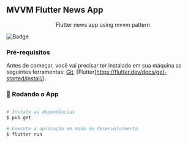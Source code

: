 <h2>MVVM Flutter News App</h2>
<p align="center">Flutter news app using mvvm pattern</p>


![Badge](https://img.shields.io/badge/license-MIT-green)

### Pré-requisitos

Antes de começar, você vai precisar ter instalado em sua máquina as seguintes ferramentas:
[Git](https://git-scm.com), [Flutter]https://flutter.dev/docs/get-started/install/). 

### 🎲 Rodando o App

``` bash

# Instale as dependências
$ pub get

# Execute a aplicação em modo de desenvolvimento
$ flutter run
```